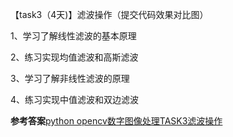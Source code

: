 【task3（4天)】滤波操作（提交代码效果对比图）

1、学习了解线性滤波的基本原理 

2、练习实现均值滤波和高斯滤波 

3、学习了解非线性滤波的原理 

4、练习实现中值滤波和双边滤波 

**参考答案**[python opencv数字图像处理TASK3滤波操作](https://blog.csdn.net/weixin_41871126/article/details/100064014)
